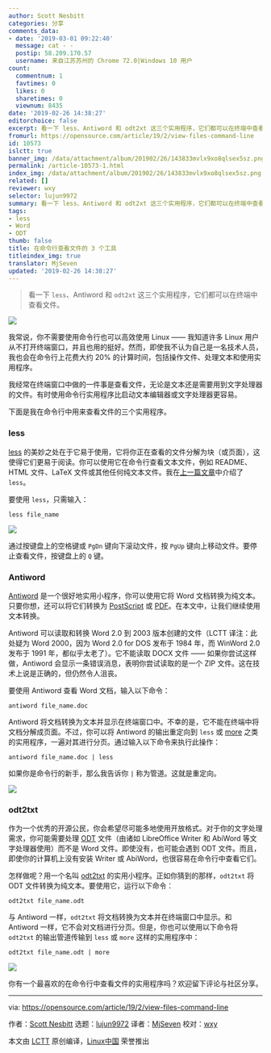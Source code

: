 ```yaml
---
author: Scott Nesbitt
categories: 分享
comments_data:
- date: '2019-03-01 09:22:40'
  message: cat - -
  postip: 58.209.170.57
  username: 来自江苏苏州的 Chrome 72.0|Windows 10 用户
count:
  commentnum: 1
  favtimes: 0
  likes: 0
  sharetimes: 0
  viewnum: 8435
date: '2019-02-26 14:38:27'
editorchoice: false
excerpt: 看一下 less、Antiword 和 odt2xt 这三个实用程序，它们都可以在终端中查看文件。
fromurl: https://opensource.com/article/19/2/view-files-command-line
id: 10573
islctt: true
banner_img: /data/attachment/album/201902/26/143833mvlx9xo8qlsex5sz.png
permalink: /article-10573-1.html
index_img: /data/attachment/album/201902/26/143833mvlx9xo8qlsex5sz.png.thumb.jpg
related: []
reviewer: wxy
selector: lujun9972
summary: 看一下 less、Antiword 和 odt2xt 这三个实用程序，它们都可以在终端中查看文件。
tags:
- less
- Word
- ODT
thumb: false
title: 在命令行查看文件的 3 个工具
titleindex_img: true
translator: MjSeven
updated: '2019-02-26 14:38:27'
---
```



> 
> 看一下 `less`、Antiword 和 `odt2xt` 这三个实用程序，它们都可以在终端中查看文件。
> 
> 
> 


![](/data/attachment/album/201902/26/143833mvlx9xo8qlsex5sz.png)


我常说，你不需要使用命令行也可以高效使用 Linux —— 我知道许多 Linux 用户从不打开终端窗口，并且也用的挺好。然而，即使我不认为自己是一名技术人员，我也会在命令行上花费大约 20% 的计算时间，包括操作文件、处理文本和使用实用程序。


我经常在终端窗口中做的一件事是查看文件，无论是文本还是需要用到文字处理器的文件。有时使用命令行实用程序比启动文本编辑器或文字处理器更容易。


下面是我在命令行中用来查看文件的三个实用程序。


### less


[less](https://www.gnu.org/software/less/) 的美妙之处在于它易于使用，它将你正在查看的文件分解为块（或页面），这使得它们更易于阅读。你可以使用它在命令行查看文本文件，例如 README、HTML 文件、LaTeX 文件或其他任何纯文本文件。我在[上一篇文章](https://opensource.com/article/18/4/using-less-view-text-files-command-line)中介绍了 `less`。


要使用 `less`，只需输入：



```
less file_name
```

![](/data/attachment/album/201902/26/143838zpd4g6yb4mpc0why.png)


通过按键盘上的空格键或 `PgDn` 键向下滚动文件，按 `PgUp` 键向上移动文件。要停止查看文件，按键盘上的 `Q` 键。


### Antiword


[Antiword](http://www.winfield.demon.nl/) 是一个很好地实用小程序，你可以使用它将 Word 文档转换为纯文本。只要你想，还可以将它们转换为 [PostScript](http://en.wikipedia.org/wiki/PostScript) 或 [PDF](http://en.wikipedia.org/wiki/Portable_Document_Format)。在本文中，让我们继续使用文本转换。


Antiword 可以读取和转换 Word 2.0 到 2003 版本创建的文件（LCTT 译注：此处疑为 Word 2000，因为 Word 2.0 for DOS 发布于 1984 年，而 WinWord 2.0 发布于 1991 年，都似乎太老了）。它不能读取 DOCX 文件 —— 如果你尝试这样做，Antiword 会显示一条错误消息，表明你尝试读取的是一个 ZIP 文件。这在技术上说是正确的，但仍然令人沮丧。


要使用 Antiword 查看 Word 文档，输入以下命令：



```
antiword file_name.doc
```

Antiword 将文档转换为文本并显示在终端窗口中。不幸的是，它不能在终端中将文档分解成页面。不过，你可以将 Antiword 的输出重定向到 `less` 或 [more](https://opensource.com/article/19/1/more-text-files-linux) 之类的实用程序，一遍对其进行分页。通过输入以下命令来执行此操作：



```
antiword file_name.doc | less
```

如果你是命令行的新手，那么我告诉你 `|` 称为管道。这就是重定向。


![](/data/attachment/album/201902/26/143845r2w7u32ok7v5j22k.png)


### odt2txt


作为一个优秀的开源公民，你会希望尽可能多地使用开放格式。对于你的文字处理需求，你可能需要处理 [ODT](http://en.wikipedia.org/wiki/OpenDocument) 文件（由诸如 LibreOffice Writer 和 AbiWord 等文字处理器使用）而不是 Word 文件。即使没有，也可能会遇到 ODT 文件。而且，即使你的计算机上没有安装 Writer 或 AbiWord，也很容易在命令行中查看它们。


怎样做呢？用一个名叫 [odt2txt](https://github.com/dstosberg/odt2txt) 的实用小程序。正如你猜到的那样，`odt2txt` 将 ODT 文件转换为纯文本。要使用它，运行以下命令：



```
odt2txt file_name.odt
```

与 Antiword 一样，`odt2txt` 将文档转换为文本并在终端窗口中显示。和 Antiword 一样，它不会对文档进行分页。但是，你也可以使用以下命令将 `odt2txt` 的输出管道传输到 `less` 或 `more` 这样的实用程序中：



```
odt2txt file_name.odt | more
```

![](/data/attachment/album/201902/26/143851jgxg0xemee2ieagr.png)


你有一个最喜欢的在命令行中查看文件的实用程序吗？欢迎留下评论与社区分享。




---


via: <https://opensource.com/article/19/2/view-files-command-line>


作者：[Scott Nesbitt](https://opensource.com/users/scottnesbitt) 选题：[lujun9972](https://github.com/lujun9972) 译者：[MjSeven](https://github.com/MjSeven) 校对：[wxy](https://github.com/wxy)


本文由 [LCTT](https://github.com/LCTT/TranslateProject) 原创编译，[Linux中国](https://linux.cn/) 荣誉推出